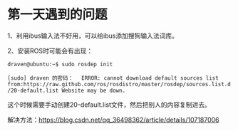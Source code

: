 # 第一天遇到的问题 #

1、利用ibus输入法不好用，可以给ibus添加搜狗输入法词库。

2、安装ROS时可能会有出现：

``draven@ubuntu:~$ sudo rosdep init
``

``[sudo] draven 的密码： 
``
``ERROR: cannot download default sources list from:https://raw.github.com/ros/rosdistro/master/rosdep/sources.list.d/20-default.list
Website may be down.
``

这个时候需要手动创建20-default.list文件，然后把别人的内容复制进去。

解决方法：https://blog.csdn.net/qq_36498362/article/details/107187006